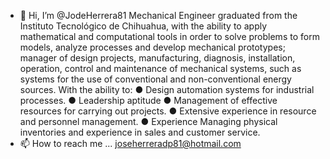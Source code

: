 - 👋 Hi, I’m @JodeHerrera81
Mechanical Engineer graduated from the Instituto Tecnológico de Chihuahua, 
with the ability to apply mathematical and computational tools in order to 
solve problems to form models, analyze processes and develop mechanical 
prototypes; manager of design projects, manufacturing, diagnosis, installation, 
operation, control and maintenance of mechanical systems, such as systems 
for the use of conventional and non-conventional energy sources.
With the ability to:
● Design automation systems for industrial processes.
● Leadership aptitude
● Management of effective resources for carrying out projects.
● Extensive experience in resource and personnel management.
● Experience Managing physical inventories and experience in sales and 
customer service.
- 📫 How to reach me ... joseherreradp81@hotmail.com

<!---
JodeHerrera81/JodeHerrera81 is a ✨ special ✨ repository because its `README.md` (this file) appears on your GitHub profile.
You can click the Preview link to take a look at your changes.
--->
